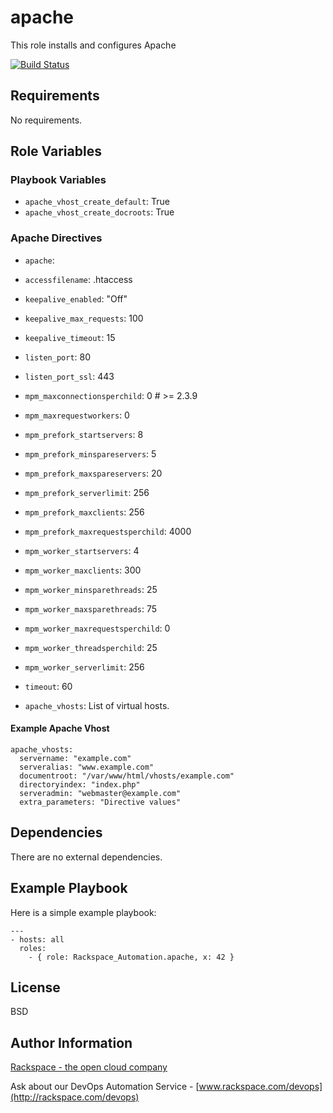 apache
========

This role installs and configures Apache

[![Build Status](https://drone-opsdev.rax.io/github.com/rack-roles/apache/status.svg?branch=master)](https://drone-opsdev.rax.io/github.com/rack-roles/apache)

Requirements
------------

No requirements.

Role Variables
--------------

### Playbook Variables
* `apache_vhost_create_default`: True
* `apache_vhost_create_docroots`: True
  
### Apache Directives
* `apache`:
 * `accessfilename`: .htaccess
 * `keepalive_enabled`: "Off"
 * `keepalive_max_requests`: 100
 * `keepalive_timeout`: 15
 * `listen_port`: 80
 * `listen_port_ssl`: 443
 * `mpm_maxconnectionsperchild`: 0  # >= 2.3.9
 * `mpm_maxrequestworkers`: 0
 * `mpm_prefork_startservers`: 8
 * `mpm_prefork_minspareservers`: 5
 * `mpm_prefork_maxspareservers`: 20
 * `mpm_prefork_serverlimit`: 256
 * `mpm_prefork_maxclients`: 256
 * `mpm_prefork_maxrequestsperchild`: 4000
 * `mpm_worker_startservers`: 4
 * `mpm_worker_maxclients`: 300
 * `mpm_worker_minsparethreads`: 25
 * `mpm_worker_maxsparethreads`: 75
 * `mpm_worker_maxrequestsperchild`: 0
 * `mpm_worker_threadsperchild`: 25
 * `mpm_worker_serverlimit`: 256
 * `timeout`: 60

* `apache_vhosts`: List of virtual hosts.

#### Example Apache Vhost
```
apache_vhosts:
  servername: "example.com"
  serveralias: "www.example.com"
  documentroot: "/var/www/html/vhosts/example.com"
  directoryindex: "index.php"
  serveradmin: "webmaster@example.com"
  extra_parameters: "Directive values"
```

Dependencies
------------

There are no external dependencies.

Example Playbook
-------------------------

Here is a simple example playbook:

    ---
    - hosts: all
      roles:
        - { role: Rackspace_Automation.apache, x: 42 }

License
-------

BSD

Author Information
------------------

[Rackspace - the open cloud company](http://rackspace.com)

Ask about our DevOps Automation Service - [www.rackspace.com/devops](http://rackspace.com/devops)

